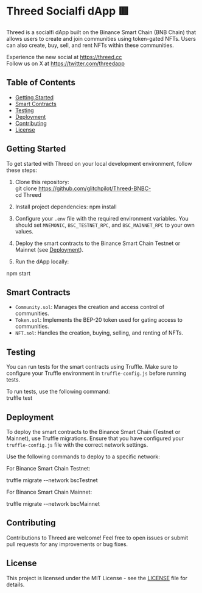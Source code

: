 # Threed Socialfi dApp 🟥

Threed is a socialfi dApp built on the Binance Smart Chain (BNB Chain) that allows users to create and join communities using token-gated NFTs. Users can also create, buy, sell, and rent NFTs within these communities.

Experience the new social at https://threed.cc  
Follow us on X at https://twitter.com/threedapp  

## Table of Contents

- [Getting Started](#getting-started)
- [Smart Contracts](#smart-contracts)
- [Testing](#testing)
- [Deployment](#deployment)
- [Contributing](#contributing)
- [License](#license)

## Getting Started

To get started with Threed on your local development environment, follow these steps:    

1. Clone this repository:  
git clone <https://github.com/glitchpilot/Threed-BNBC->  
cd Threed    

2. Install project dependencies:
npm install


3. Configure your `.env` file with the required environment variables. You should set `MNEMONIC`, `BSC_TESTNET_RPC`, and `BSC_MAINNET_RPC` to your own values.  

4. Deploy the smart contracts to the Binance Smart Chain Testnet or Mainnet (see [Deployment](#deployment)).  

5. Run the dApp locally:


npm start  


## Smart Contracts

- `Community.sol`: Manages the creation and access control of communities.
- `Token.sol`: Implements the BEP-20 token used for gating access to communities.
- `NFT.sol`: Handles the creation, buying, selling, and renting of NFTs.

## Testing

You can run tests for the smart contracts using Truffle. Make sure to configure your Truffle environment in `truffle-config.js` before running tests.

To run tests, use the following command:  
truffle test


## Deployment

To deploy the smart contracts to the Binance Smart Chain (Testnet or Mainnet), use Truffle migrations. Ensure that you have configured your `truffle-config.js` file with the correct network settings.

Use the following commands to deploy to a specific network:

For Binance Smart Chain Testnet:

truffle migrate --network bscTestnet


For Binance Smart Chain Mainnet:  

truffle migrate --network bscMainnet  


## Contributing

Contributions to Threed are welcome! Feel free to open issues or submit pull requests for any improvements or bug fixes.

## License

This project is licensed under the MIT License - see the [LICENSE](LICENSE) file for details.





